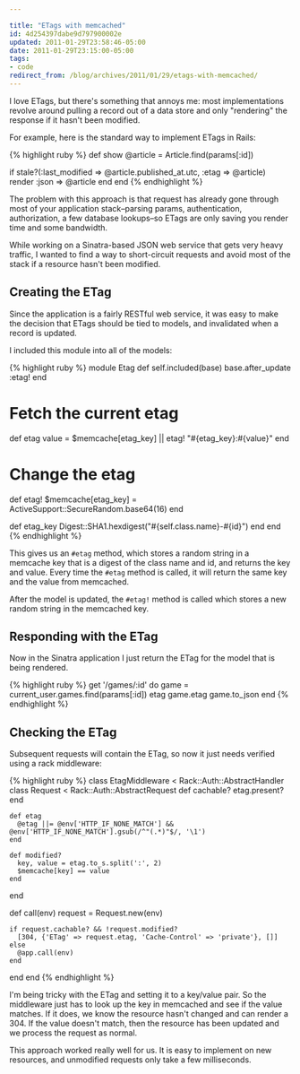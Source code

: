 ```yaml
---

title: "ETags with memcached"
id: 4d254397dabe9d797900002e
updated: 2011-01-29T23:58:46-05:00
date: 2011-01-29T23:15:00-05:00
tags:
- code
redirect_from: /blog/archives/2011/01/29/etags-with-memcached/
---
```


I love ETags, but there's something that annoys me: most implementations revolve around pulling a record out of a data store and only "rendering" the response if it hasn't been modified.

For example, here is the standard way to implement ETags in Rails:

{% highlight ruby %}
def show
  @article = Article.find(params[:id])

  if stale?(:last_modified => @article.published_at.utc, :etag => @article)
    render :json => @article
  end
end
{% endhighlight %}

The problem with this approach is that request has already gone through most of your application stack–parsing params, authentication, authorization, a few database lookups–so ETags are only saving you render time and some bandwidth.

While working on a Sinatra-based JSON web service that gets very heavy traffic, I wanted to find a way to short-circuit requests and avoid most of the stack if a resource hasn't been modified.

Creating the ETag
-----------------

Since the application is a fairly RESTful web service, it was easy to make the decision that ETags should be tied to models, and invalidated when a record is updated.

I included this module into all of the models:

{% highlight ruby %}
module Etag
  def self.included(base)
    base.after_update :etag!
  end

  # Fetch the current etag
  def etag
    value = $memcache[etag_key] || etag!
    "#{etag_key}:#{value}"
  end

  # Change the etag
  def etag!
    $memcache[etag_key] = ActiveSupport::SecureRandom.base64(16)
  end

  def etag_key
    Digest::SHA1.hexdigest("#{self.class.name}-#{id}")
  end
end
{% endhighlight %}

This gives us an `#etag` method, which stores a random string in a memcache key that is a digest of the class name and id, and returns the key and value. Every time the `#etag` method is called, it will return the same key and the value from memcached.

After the model is updated, the `#etag!` method is called which stores a new random string in the memcached key.

Responding with the ETag
------------------------

Now in the Sinatra application I just return the ETag for the model that is being rendered.

{% highlight ruby %}
get '/games/:id' do
  game = current_user.games.find(params[:id])
  etag game.etag
  game.to_json
end
{% endhighlight %}

Checking the ETag
-----------------

Subsequent requests will contain the ETag, so now it just needs verified using a rack middleware:

{% highlight ruby %}
class EtagMiddleware < Rack::Auth::AbstractHandler
  class Request < Rack::Auth::AbstractRequest
    def cachable?
      etag.present?
    end

    def etag
      @etag ||= @env['HTTP_IF_NONE_MATCH'] && @env['HTTP_IF_NONE_MATCH'].gsub(/^"(.*)"$/, '\1')
    end

    def modified?
      key, value = etag.to_s.split(':', 2)
      $memcache[key] == value
    end
  end

  def call(env)
    request = Request.new(env)

    if request.cachable? && !request.modified?
      [304, {'ETag' => request.etag, 'Cache-Control' => 'private'}, []]
    else
      @app.call(env)
    end
  end
end
{% endhighlight %}

I'm being tricky with the ETag and setting it to a key/value pair. So the middleware just has to look up the key in memcached and see if the value matches. If it does, we know the resource hasn't changed and can render a 304. If the value doesn't match, then the resource has been updated and we process the request as normal.

This approach worked really well for us. It is easy to implement on new resources, and unmodified requests only take a few milliseconds.
